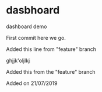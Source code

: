 # dasbhoard
dashboard demo

First commit here we go.

Added this line from "feature" branch

ghjjk'oljlkj

Added this from the "feature" branch

Added on 21/07/2019

